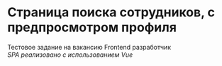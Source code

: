# Страница поиска сотрудников, с предпросмотром профиля  

Тестовое задание на вакансию Frontend разработчик  
_SPA реализовано с использованием Vue_
